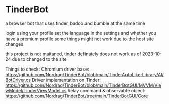 # TinderBot
a browser bot that uses tinder, badoo and bumble at the same time


login using your profile
set the language in the settings and whether you have a premium profile
some things might not work due to the host site changes

this project is not maitaned, tinder definately does not work as of 2023-10-24 due to changed to the site

Things to check:
Chromium driver base: https://github.com/Nordrag/TinderBot/blob/main/TinderAutoLikerLibrary/AI/BotDriver.cs
Driver implementation on Tinder: https://github.com/Nordrag/TinderBot/blob/main/TinderBotGUI/MVVM/ViewModel/TinderViewModel.cs
Relay command & observable object: https://github.com/Nordrag/TinderBot/tree/main/TinderBotGUI/Core
